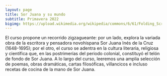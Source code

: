 ```yaml
---
layout: page
title: Sor Juana y su mundo
subtitle: Primavera 2022
bigimg: https://upload.wikimedia.org/wikipedia/commons/6/61/Folding_Screen_with_Indian_Wedding_and_Flying_Pole_%28Biombo_con_desposorio_ind%C3%ADgena_y_palo_volador%29_-_Google_Art_Project.jpg
---
```


El curso propone un recorrido zigzagueante: por un lado, explora la variada obra de la escritora y pensadora novohispana Sor Juana Inés de la Cruz (1648-1695); por el otro, el curso se adentra en la cultura literaria, religiosa y científica que, en las postrimerías del periodo colonial, constituyó el telón de fondo de Sor Juana.
A lo largo del curso, leeremos una amplia selección de poemas, obras dramáticas, cartas filosóficas, villancicos e incluso recetas de cocina de la mano de Sor Juana.

